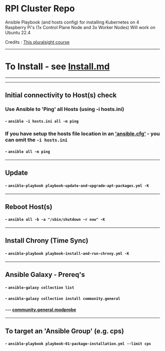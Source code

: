 # RPI Cluster Repo

Ansible Playbook (and hosts config) for installing Kubernetes on 4 Raspberry Pi's (1x Control Plane Node and 3x Worker Nodes)
Will work on Ubuntu 22.4

Credits : [This pluralsight course](https://app.pluralsight.com/library/courses/kubernetes-installation-configuration-fundamentals/table-of-contents) 


---
# To Install - see [Install.md](Install.md)
---

--- 
## Initial connectivity to Host(s) check

### Use Ansible to 'Ping' all Hosts (using -i hosts.ini)
#### - `ansible -i hosts.ini all -m ping`

### If you have setup the hosts file location in an ['ansible.cfg'](ansible.cfg) - you can omit the `-i hosts.ini`
#### - `ansible all -m ping`

---

## Update 
#### - `ansible-playbook playbook-update-and-upgrade-apt-packages.yml -K`

---

## Reboot Host(s)
#### - `ansible all -b -a "/sbin/shutdown -r now" -K`

---

## Install Chrony (Time Sync)
#### - `ansible-playbook playbook-install-and-run-chrony.yml -K`

---

## Ansible Galaxy - Prereq's
#### - `ansible-galaxy collection list`

#### - `ansible-galaxy collection install community.general` 
#### --- [community.general.modprobe](https://docs.ansible.com/ansible/latest/collections/community/general/modprobe_module.html)
---

## To target an 'Ansible Group' (e.g. cps)
#### - `ansible-playbook playbook-01-package-installation.yml --limit cps`